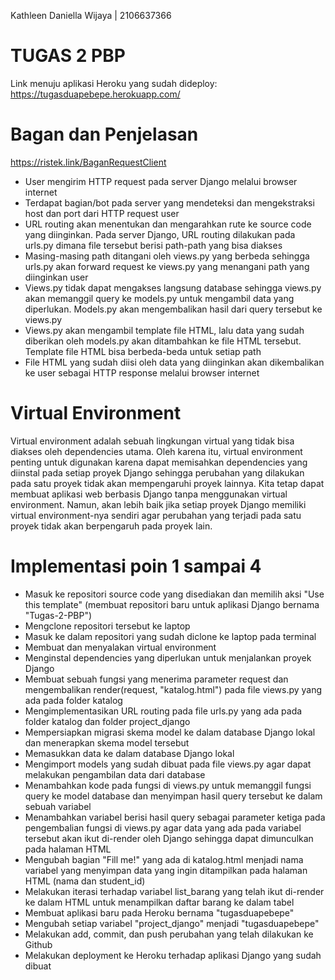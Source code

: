 Kathleen Daniella Wijaya | 2106637366 
# TUGAS 2 PBP

Link menuju aplikasi Heroku yang sudah dideploy:
https://tugasduapebepe.herokuapp.com/

# Bagan dan Penjelasan
https://ristek.link/BaganRequestClient 
- User mengirim HTTP request pada server Django melalui browser internet
- Terdapat bagian/bot pada server yang mendeteksi dan mengekstraksi host dan port dari HTTP request user
- URL routing akan menentukan dan mengarahkan rute ke source code yang diinginkan. Pada server Django, URL routing dilakukan pada urls.py dimana file tersebut berisi path-path yang bisa diakses
- Masing-masing path ditangani oleh views.py yang berbeda sehingga urls.py akan forward request ke views.py yang menangani path yang diinginkan user
- Views.py tidak dapat mengakses langsung database sehingga views.py akan memanggil query ke models.py untuk mengambil data yang diperlukan. Models.py akan mengembalikan hasil dari query tersebut ke views.py
- Views.py akan mengambil template file HTML, lalu data yang sudah diberikan oleh models.py akan ditambahkan ke file HTML tersebut. Template file HTML bisa berbeda-beda untuk setiap path
- File HTML yang sudah diisi oleh data yang diinginkan akan dikembalikan ke user sebagai HTTP response melalui browser internet

# Virtual Environment
Virtual environment adalah sebuah lingkungan virtual yang tidak bisa diakses oleh dependencies utama. Oleh karena itu, virtual environment penting untuk digunakan karena dapat memisahkan dependencies yang diinstal pada setiap proyek Django sehingga perubahan yang dilakukan pada satu proyek tidak akan mempengaruhi proyek lainnya. Kita tetap dapat membuat aplikasi web berbasis Django tanpa menggunakan virtual environment. Namun, akan lebih baik jika setiap proyek Django memiliki virtual environment-nya sendiri agar perubahan yang terjadi pada satu proyek tidak akan berpengaruh pada proyek lain.

# Implementasi poin 1 sampai 4
- Masuk ke repositori source code yang disediakan dan memilih aksi "Use this template" (membuat repositori baru untuk aplikasi Django bernama "Tugas-2-PBP")
- Mengclone repositori tersebut ke laptop
- Masuk ke dalam repositori yang sudah diclone ke laptop pada terminal
- Membuat dan menyalakan virtual environment
- Menginstal dependencies yang diperlukan untuk menjalankan proyek Django 
- Membuat sebuah fungsi yang menerima parameter request dan mengembalikan render(request, "katalog.html") pada file views.py yang ada pada folder katalog
- Mengimplementasikan URL routing pada file urls.py yang ada pada folder katalog dan folder project_django
- Mempersiapkan migrasi skema model ke dalam database Django lokal dan menerapkan skema model tersebut
- Memasukkan data ke dalam database Django lokal
- Mengimport models yang sudah dibuat pada file views.py agar dapat melakukan pengambilan data dari database
- Menambahkan kode pada fungsi di views.py untuk memanggil fungsi query ke model database dan menyimpan hasil query tersebut ke dalam sebuah variabel
- Menambahkan variabel berisi hasil query sebagai parameter ketiga pada pengembalian fungsi di views.py agar data yang ada pada variabel tersebut akan ikut di-render oleh Django sehingga dapat dimunculkan pada halaman HTML
- Mengubah bagian "Fill me!" yang ada di katalog.html menjadi nama variabel yang menyimpan data yang ingin ditampilkan pada halaman HTML (nama dan student_id)
- Melakukan iterasi terhadap variabel list_barang yang telah ikut di-render ke dalam HTML untuk menampilkan daftar barang ke dalam tabel
- Membuat aplikasi baru pada Heroku bernama "tugasduapebepe"
- Mengubah setiap variabel "project_django" menjadi "tugasduapebepe"
- Melakukan add, commit, dan push perubahan yang telah dilakukan ke Github
- Melakukan deployment ke Heroku terhadap aplikasi Django yang sudah dibuat 
